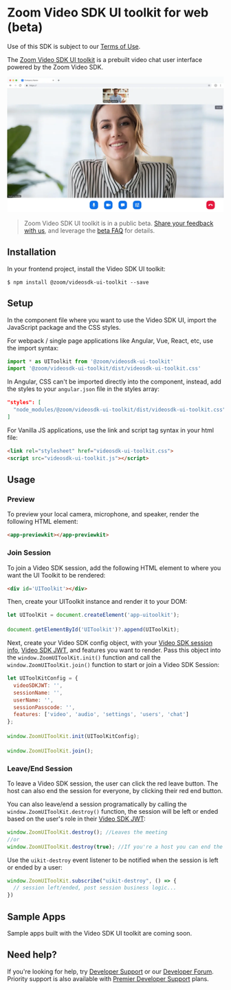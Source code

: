 # Zoom Video SDK UI toolkit for web (beta)

Use of this SDK is subject to our [Terms of Use](https://explore.zoom.us/en/video-sdk-terms/).

The [Zoom Video SDK UI toolkit](https://developers.zoom.us/docs/video-sdk/web/ui-toolkit/) is a prebuilt video chat user interface powered by the Zoom Video SDK.

![Zoom Video SDK UI toolkit web](videosdk-ui-toolkit-web.png)

> Zoom Video SDK UI toolkit is in a public beta. [Share your feedback with us](https://zoom.sjc1.qualtrics.com/jfe/form/SV_3NMYztWpWzNVSiG), and leverage the [beta FAQ](https://developers.zoom.us/docs/video-sdk/web/ui-toolkit/#beta-faq) for details.

## Installation

In your frontend project, install the Video SDK UI toolkit:

```
$ npm install @zoom/videosdk-ui-toolkit --save
```

## Setup

In the component file where you want to use the Video SDK UI, import the JavaScript package and the CSS styles.

For webpack / single page applications like Angular, Vue, React, etc, use the import syntax:

```js
import * as UIToolkit from '@zoom/videosdk-ui-toolkit'
import '@zoom/videosdk-ui-toolkit/dist/videosdk-ui-toolkit.css'
```

In Angular, CSS can't be imported directly into the component, instead, add the styles to your `angular.json` file in the styles array:

```JSON
"styles": [
  "node_modules/@zoom/videosdk-ui-toolkit/dist/videosdk-ui-toolkit.css",
]
```

For Vanilla JS applications, use the link and script tag syntax in your html file:

```html
<link rel="stylesheet" href="videosdk-ui-toolkit.css">
<script src="videosdk-ui-toolkit.js"></script>
```

## Usage

### Preview

To preview your local camera, microphone, and speaker, render the following HTML element:

```html
<app-previewkit></app-previewkit>
```

### Join Session

To join a Video SDK session, add the following HTML element to where you want the UI Toolkit to be rendered:

```html
<div id='UIToolkit'></div>
```

Then, create your UIToolkit instance and render it to your DOM:

```js
let UIToolKit = document.createElement('app-uitoolkit');

document.getElementById('UIToolkit')?.append(UIToolKit);
```

Next, create your Video SDK config object, with your [Video SDK session info](https://developers.zoom.us/docs/video-sdk/web/sessions/#prerequisites), [Video SDK JWT](https://developers.zoom.us/docs/video-sdk/auth/), and features you want to render. Pass this object into the `window.ZoomUIToolKit.init()` function and call the `window.ZoomUIToolKit.join()` function to start or join a Video SDK Session:

```js
let UIToolKitConfig = {
  videoSDKJWT: '',
  sessionName: '',
  userName: '',
  sessionPasscode: '',
  features: ['video', 'audio', 'settings', 'users', 'chat']
};

window.ZoomUIToolKit.init(UIToolKitConfig);

window.ZoomUIToolKit.join();
```

### Leave/End Session

To leave a Video SDK session, the user can click the red leave button. The host can also end the session for everyone, by clicking their red end button.

You can also leave/end a session programatically by calling the `window.ZoomUIToolKit.destroy()` function, the session will be left or ended based on the user's role in their [Video SDK JWT](https://developers.zoom.us/docs/video-sdk/auth/):

```js
window.ZoomUIToolKit.destroy(); //Leaves the meeting
//or
window.ZoomUIToolKit.destroy(true); //If you're a host you can end the meeting by passing in 'true'
```

Use the `uikit-destroy` event listener to be notified when the session is left or ended by a user:

```js
window.ZoomUIToolKit.subscribe("uikit-destroy", () => {
  // session left/ended, post session business logic...
})
```

## Sample Apps

Sample apps built with the Video SDK UI toolkit are coming soon.

## Need help?

If you're looking for help, try [Developer Support](https://devsupport.zoom.us) or our [Developer Forum](https://devforum.zoom.us). Priority support is also available with [Premier Developer Support](https://zoom.us/docs/en-us/developer-support-plans.html) plans.